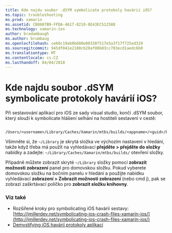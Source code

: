 ```yaml
---
title: Kde najdu soubor .dSYM symbolicate protokoly havárií iOS?
ms.topic: troubleshooting
ms.prod: xamarin
ms.assetid: CB8607B9-FFDA-4617-8210-8E43EC512588
ms.technology: xamarin-ios
author: bradumbaugh
ms.author: brumbaug
ms.openlocfilehash: ce60c19ab0b680e00338f517e5a3f17f725ed329
ms.sourcegitcommit: 945df041e2180cb20af08b83cc703ecd1aedc6b0
ms.translationtype: MT
ms.contentlocale: cs-CZ
ms.lasthandoff: 04/04/2018
---
```

# <a name="where-can-i-find-the-dsym-file-to-symbolicate-ios-crash-logs"></a>Kde najdu soubor .dSYM symbolicate protokoly havárií iOS?

Při sestavování aplikací pro iOS ze sady visual studio, končí .dSYM soubor, který slouží k symbolicate hlášení selhání na hostiteli sestavení v cestě:
```
    /Users/<username>/Library/Caches/Xamarin/mtbs/builds/<appname>/<guid>/bin/iPhone/<configuration>
```

Všimněte si, že `~/Library` je skrytá složka ve výchozím nastavení v hledání, takže když třeba má použít na vyhledávací **přejděte > přejděte do složky** nabídky a zadejte: `~/Library/Caches/Xamarin/mtbs/builds/` otevření složky.  

Případně můžete zobrazit skryté `~/Library` složky pomocí **zobrazit možnosti zobrazení** panel pro domovskou složku. Pokud vyberete domovskou složku na bočním panelu v hledání a použijte nabídku vyhledávací **zobrazení > Zobrazit možnosti zobrazení** (nebo cmd j), pak se zobrazí zaškrtávací políčko pro **zobrazit složku knihovny**.


### <a name="see-also"></a>Viz také
- Rozšířené kroky pro symbolicating iOS havárií sestavy: [http://jmillerdev.net/symbolicating-ios-crash-files-xamarin-ios/](http://jmillerdev.net/symbolicating-ios-crash-files-xamarin-ios/)
- [Demystifying iOS havárií protokoly aplikací](https://www.raywenderlich.com/23704/demystifying-ios-application-crash-logs)
